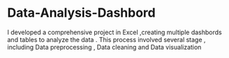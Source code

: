 # Data-Analysis-Dashbord
I developed a comprehensive project in Excel ,creating multiple dashbords and tables to analyze the data . This process involved several stage , including Data preprocessing , Data cleaning and Data visualization

